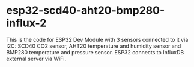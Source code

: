 # esp32-scd40-aht20-bmp280-influx-2

This is the code for ESP32 Dev Module with 3 sensors connected to it via I2C: SCD40 CO2 sensor, AHT20 temperature and humidity sensor and BMP280 temperature and pressure sensor.
ESP32 connects to InfluxDB external server via WiFi.
